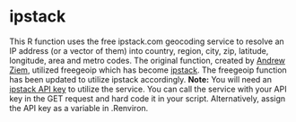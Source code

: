 # ipstack
This R function uses the free ipstack.com geocoding service to resolve an IP address (or a vector of them) into country, region, city, zip, latitude, longitude, area and metro codes. 
The original function, created by [Andrew Ziem](https://heuristically.wordpress.com/2013/05/20/geolocate-ip-addresses-in-r/), utilized freegeoip which has become [ipstack](https://ipstack.com). The freegeoip function has been updated to utilize ipstack accordingly. 
**Note:** You will need an [ipstack API key](https://ipstack.com/product) to utilize the service. 
You can call the service with your API key in the GET request and hard code it in your script.
Alternatively, assign the API key as a variable in .Renviron.
